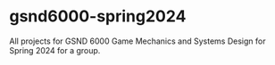 # gsnd6000-spring2024
All projects for GSND 6000 Game Mechanics and Systems Design for Spring 2024 for a group.
